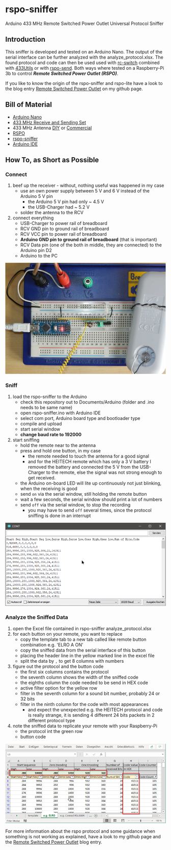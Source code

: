 # rspo-sniffer
Arduino 433 MHz Remote Switched Power Outlet Universal Protocol Sniffer


## Introduction

This sniffer is developed and tested on an Arduino Nano.
The output of the serial interface can be further analyzed with the analyze_protocol.xlsx.
The found protocol and code can then be used used with
[rc-switch](https://github.com/sui77/rc-switch)
combined with [433Utils](https://github.com/ninjablocks/433Utils)
or with [rspo-send](https://github.com/eesar/rspo-send).
Both ways where tested on a Raspberry-Pi 3b to control ***Remote Switched Power Outlet (RSPO)***.

If you like to know the origin of the rspo-sniffer and rspo-lite have a look to the blog entry
[Remote Switched Power Outlet]((https://eesar.github.io/))
on my github page.

## Bill of Material

* [Arduino Nano](https://www.amazon.de/Kaemma-ATMEGA328P-Bootloader-Controller-CH340-USB-Treiber/dp/B07W1K13RS)
* [433 MHz Receive and Sending Set](https://www.amazon.de/gp/product/B00OLI93IC)
* 433 MHz Antenna [DIY](https://www.instructables.com/id/433-MHz-Coil-loaded-antenna/)
or [Commercial](https://www.amazon.de/Antenne-Helical-Antenne-Fernbedienung-Arduino-Raspberry/dp/B00SO651VU)
* [RSPO](https://www.amazon.de/gp/product/B07BHQFZSJ)
* [rspo-sniffer](https://github.com/eesar/rspo-sniffer)
* [Arduino IDE](https://www.microsoft.com/de-de/p/arduino-ide/9nblggh4rsd8)


## How To, as Short as Possible

### Connect

1. beef up the receiver - without, nothing useful was happened in my case
    - use an own power supply between 5 V and 6 V instead of the Arduino 5 V pin
      - the Arduino 5 V pin had only ~ 4.5 V
      - the USB-Charger had ~ 5.2 V
    - solder the antenna to the RCV
2. connect everything
    - USB-Charger to power rail of breadboard
    - RCV GND pin to ground rail of breadboard
    - RCV VCC pin to power rail of breadboard
    - **Arduino GND pin to ground rail of breadboard** (that is important)
    - RCV Data pin (one of the both in middle, they are connected) to the Arduino pin D2
    - Arduino to the PC

![Breadboard](pics/breadboard.jpg)

### Sniff

1. load the rspo-sniffer to the Arduino
    - check this repository out to Documents/Arduino (folder and .ino needs to be same name)
    - open rspo-sniffer.ino with Arduino IDE
    - select com port, Arduino board type and bootloader type
    - compile and upload
    - start serial window
    - **change baud rate to 192000**
2. start sniffing
    - hold the remote near to the antenna
    - press and hold one button, in my case
      - the remote needed to touch the antenna for a good signal
      - and for the HEITECH remote which has only a 3 V battery I removed the battery and connected the 5 V from the USB-Charger to the remote, else the signal was not strong enough to get received.
    - the Arduino on-board LED will lite up continuously not just blinking, when the receiving is good
    - send `on` via the serial window, still holding the remote button
    - wait a few seconds, the serial window should print a lot of numbers
    - send `off` via the serial window, to stop the recording
      - you may have to send `off` several times, since the protocol sniffing is done in an interrupt

![Arduino Serial Output](pics/arduino-serial-output.png)

### Analyze the Sniffed Data

1. open the Excel file contained in rspo-sniffer analyze_protocol.xlsx
2. for each button on your remote, you want to replace
   - copy the template tab to a new tab called like remote button combination e.g. 'ELRO A ON'
   - copy the sniffed data from the serial interface of this button
   - placing the header line in the yellow marked line in the excel file
   - split the data by `,` to get 8 columns with numbers
3. figure out the protocol and the button code
    - the first six columns contains the protocol
    - the seventh column shows the width of the sniffed code
    - the eighths column the code needed to be send in HEX code
    - active filter option for the yellow row
    - filter in the seventh column for a sound bit number, probably 24 or 32 bits
    - filter in the ninth column for the code with most appearances
      - and expect the unexpected e.g. the HEITECH protocol and code is really strange, it is sending 4 different 24 bits packets in 2 different protocol type
4. note the sniffed data to replicate your remote with your Raspberry-Pi
   - the protocol int the green row
   - button code

![Excel Analyze Protocol](pics/excel-analyze-protocol.png)

For more information about the rspo protocol and some guidance when something is not
working as explained, have a look to my github page and the
[Remote Switched Power Outlet]((https://eesar.github.io/))
blog entry.

